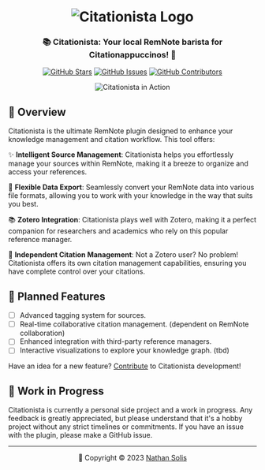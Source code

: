 <h1 align="center">
	<img src="https://raw.githubusercontent.com/{REPO}/main/assets/citationista-logo.png" alt="Citationista Logo">
</h1>

<h3 align="center">
	📚 Citationista: Your local RemNote barista for Citationappuccinos! 📖
</h3>

<p align="center">
	<a href="https://github.com/{REPO}/stargazers"><img src="https://img.shields.io/github/stars/{REPO}?colorA=363a4f&colorB=b7bdf8&style=for-the-badge" alt="GitHub Stars"></a>
	<a href="https://github.com/{REPO}/issues"><img src="https://img.shields.io/github/issues/{REPO}?colorA=363a4f&colorB=f5a97f&style=for-the-badge" alt="GitHub Issues"></a>
	<a href="https://github.com/{REPO}/contributors"><img src="https://img.shields.io/github/contributors/{REPO}?colorA=363a4f&colorB=a6da95&style=for-the-badge" alt="GitHub Contributors"></a>
</p>

<p align="center">
	<img src="https://raw.githubusercontent.com/{REPO}/main/assets/remnote-preview.gif" alt="Citationista in Action">
</p>

## 🚀 Overview

Citationista is the ultimate RemNote plugin designed to enhance your knowledge management and citation workflow. This tool offers:

✨ **Intelligent Source Management**: Citationista helps you effortlessly manage your sources within RemNote, making it a breeze to organize and access your references.

📂 **Flexible Data Export**: Seamlessly convert your RemNote data into various file formats, allowing you to work with your knowledge in the way that suits you best.

📚 **Zotero Integration**: Citationista plays well with Zotero, making it a perfect companion for researchers and academics who rely on this popular reference manager.

🧩 **Independent Citation Management**: Not a Zotero user? No problem! Citationista offers its own citation management capabilities, ensuring you have complete control over your citations.

## 📅 Planned Features

- [ ] Advanced tagging system for sources.
- [ ] Real-time collaborative citation management. (dependent on RemNote collaboration)
- [ ] Enhanced integration with third-party reference managers.
- [ ] Interactive visualizations to explore your knowledge graph. (tbd)

Have an idea for a new feature? [Contribute](CONTRIBUTING.md) to Citationista development!

## 🚧 Work in Progress

Citationista is currently a personal side project and a work in progress. Any feedback is greatly appreciated, but please understand that it's a hobby project without any strict timelines or commitments. If you have an issue with the plugin, please make a GitHub issue. 

<!-- This is a comment ## 💝 Thanks to Our Contributors 


## 📄 Installation



## 📖 Documentation

Explore the full potential of Citationista by diving into our comprehensive [Documentation](https://citationista-docs.example.com). Learn how to make the most of its features and supercharge your RemNote experience!

## 🐛 Bugs and Issues

Found a bug or want to suggest a feature? Please open an issue on our [GitHub Issues](https://github.com/{REPO}/issues) page. Your feedback is invaluable!

-->
---

<p align="center">
	📆 Copyright &copy; 2023 <a href="https://github.com/coldenate" target="_blank">Nathan Solis</a>
</p>
